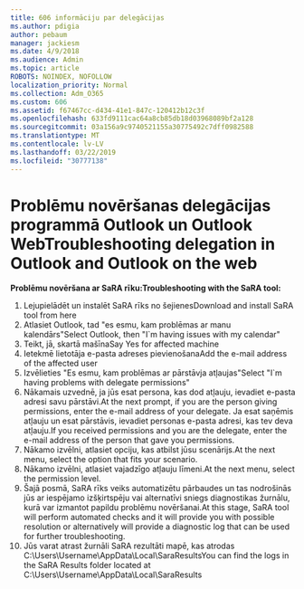 ```yaml
---
title: 606 informāciju par delegācijas
ms.author: pdigia
author: pebaum
manager: jackiesm
ms.date: 4/9/2018
ms.audience: Admin
ms.topic: article
ROBOTS: NOINDEX, NOFOLLOW
localization_priority: Normal
ms.collection: Adm_O365
ms.custom: 606
ms.assetid: f67467cc-d434-41e1-847c-120412b12c3f
ms.openlocfilehash: 633fd9111cac64a8cb85db18d03968089bf2a128
ms.sourcegitcommit: 03a156a9c9740521155a30775492c7dff0982588
ms.translationtype: MT
ms.contentlocale: lv-LV
ms.lasthandoff: 03/22/2019
ms.locfileid: "30777138"
---
```

# <a name="troubleshooting-delegation-in-outlook-and-outlook-on-the-web"></a><span data-ttu-id="46ceb-102">Problēmu novēršanas delegācijas programmā Outlook un Outlook Web</span><span class="sxs-lookup"><span data-stu-id="46ceb-102">Troubleshooting delegation in Outlook and Outlook on the web</span></span>

<span data-ttu-id="46ceb-103">**Problēmu novēršana ar SaRA rīku:**</span><span class="sxs-lookup"><span data-stu-id="46ceb-103">**Troubleshooting with the SaRA tool:**</span></span>

1. <span data-ttu-id="46ceb-104">Lejupielādēt un instalēt SaRA rīks no šejienes</span><span class="sxs-lookup"><span data-stu-id="46ceb-104">Download and install SaRA tool from here</span></span>
1. <span data-ttu-id="46ceb-105">Atlasiet Outlook, tad "es esmu, kam problēmas ar manu kalendārs"</span><span class="sxs-lookup"><span data-stu-id="46ceb-105">Select Outlook, then "I\`m having issues with my calendar"</span></span>
1. <span data-ttu-id="46ceb-106">Teikt, jā, skartā mašīna</span><span class="sxs-lookup"><span data-stu-id="46ceb-106">Say Yes for affected machine</span></span>
1. <span data-ttu-id="46ceb-107">Ietekmē lietotāja e-pasta adreses pievienošana</span><span class="sxs-lookup"><span data-stu-id="46ceb-107">Add the e-mail address of the affected user</span></span>
1. <span data-ttu-id="46ceb-108">Izvēlieties "Es esmu, kam problēmas ar pārstāvja atļaujas"</span><span class="sxs-lookup"><span data-stu-id="46ceb-108">Select "I\`m having problems with delegate permissions"</span></span>
1. <span data-ttu-id="46ceb-109">Nākamais uzvednē, ja jūs esat persona, kas dod atļauju, ievadiet e-pasta adresi savu pārstāvi.</span><span class="sxs-lookup"><span data-stu-id="46ceb-109">At the next prompt, if you are the person giving permissions, enter the e-mail address of your delegate.</span></span> <span data-ttu-id="46ceb-110">Ja esat saņēmis atļauju un esat pārstāvis, ievadiet personas e-pasta adresi, kas tev deva atļauju.</span><span class="sxs-lookup"><span data-stu-id="46ceb-110">If you received permissions and you are the delegate, enter the e-mail address of the person that gave you permissions.</span></span>
1. <span data-ttu-id="46ceb-111">Nākamo izvēlni, atlasiet opciju, kas atbilst jūsu scenārijs.</span><span class="sxs-lookup"><span data-stu-id="46ceb-111">At the next menu, select the option that fits your scenario.</span></span> 
1. <span data-ttu-id="46ceb-112">Nākamo izvēlni, atlasiet vajadzīgo atļauju līmeni.</span><span class="sxs-lookup"><span data-stu-id="46ceb-112">At the next menu, select the permission level.</span></span>
1. <span data-ttu-id="46ceb-113">Šajā posmā, SaRA rīks veiks automatizētu pārbaudes un tas nodrošinās jūs ar iespējamo izšķirtspēju vai alternatīvi sniegs diagnostikas žurnālu, kurā var izmantot papildu problēmu novēršanai.</span><span class="sxs-lookup"><span data-stu-id="46ceb-113">At this stage, SaRA tool will perform automated checks and it will provide you with possible resolution or alternatively will provide a diagnostic log that can be used for further troubleshooting.</span></span>
1. <span data-ttu-id="46ceb-114">Jūs varat atrast žurnāli SaRA rezultāti mapē, kas atrodas C:\Users\Username\AppData\Local\SaraResults</span><span class="sxs-lookup"><span data-stu-id="46ceb-114">You can find the logs in the SaRA Results folder located at C:\Users\Username\AppData\Local\SaraResults</span></span>